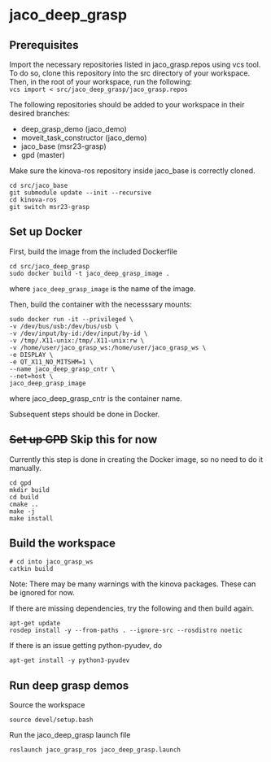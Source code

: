 # jaco_deep_grasp

## Prerequisites
Import the necessary repositories listed in jaco_grasp.repos using vcs tool. To do so, clone this repository into the src directory of your workspace. Then, in the root of your workspace, run the following:  
`vcs import < src/jaco_deep_grasp/jaco_grasp.repos`

The following repositories should be added to your workspace in their desired branches:
- deep_grasp_demo (jaco_demo)
- moveit_task_constructor (jaco_demo)
- jaco_base (msr23-grasp)
- gpd (master)

Make sure the kinova-ros repository inside jaco_base is correctly cloned.  
```
cd src/jaco_base
git submodule update --init --recursive
cd kinova-ros
git switch msr23-grasp
```

## Set up Docker
First, build the image from the included Dockerfile  
```
cd src/jaco_deep_grasp
sudo docker build -t jaco_deep_grasp_image .
```
where `jaco_deep_grasp_image` is the name of the image.

Then, build the container with the necesssary mounts:
```
sudo docker run -it --privileged \
-v /dev/bus/usb:/dev/bus/usb \
-v /dev/input/by-id:/dev/input/by-id \
-v /tmp/.X11-unix:/tmp/.X11-unix:rw \
-v /home/user/jaco_grasp_ws:/home/user/jaco_grasp_ws \
-e DISPLAY \
-e QT_X11_NO_MITSHM=1 \
--name jaco_deep_grasp_cntr \
--net=host \
jaco_deep_grasp_image

```
where jaco_deep_grasp_cntr is the container name.

Subsequent steps should be done in Docker.  
## ~~Set up GPD~~ Skip this for now
Currently this step is done in creating the Docker image, so no need to do it manually.
```
cd gpd
mkdir build
cd build
cmake ..
make -j
make install
```

## Build the workspace
```
# cd into jaco_grasp_ws
catkin build
```

Note: There may be many warnings with the kinova packages. These can be ignored for now.

If there are missing dependencies, try the following and then build again.
```
apt-get update
rosdep install -y --from-paths . --ignore-src --rosdistro noetic
```

If there is an issue getting python-pyudev, do  
```
apt-get install -y python3-pyudev
```


## Run deep grasp demos
Source the workspace
```
source devel/setup.bash
```

Run the jaco_deep_grasp launch file
```
roslaunch jaco_grasp_ros jaco_deep_grasp.launch
```